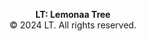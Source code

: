 








<p style="text-align: center;"><strong>LT: Lemonaa Tree</strong><br>
© 2024 LT. All rights reserved.</p>
